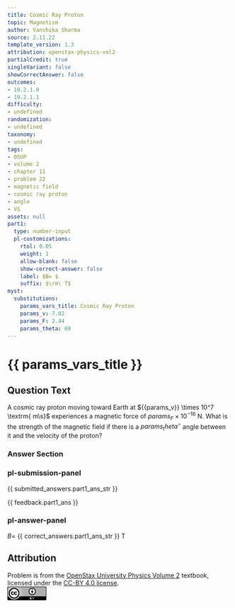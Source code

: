 ```yaml
---
title: Cosmic Ray Proton
topic: Magnetism
author: Vanshika Sharma
source: 2.11.22
template_version: 1.3
attribution: openstax-physics-vol2
partialCredit: true
singleVariant: false
showCorrectAnswer: false
outcomes:
- 19.2.1.0
- 19.2.1.1
difficulty:
- undefined
randomization:
- undefined
taxonomy:
- undefined
tags:
- OSUP
- volume 2
- chapter 11
- problem 22
- magnetic field
- cosmic ray proton
- angle
- VS
assets: null
part1:
  type: number-input
  pl-customizations:
    rtol: 0.05
    weight: 1
    allow-blank: false
    show-correct-answer: false
    label: $B= $
    suffix: $\rm\ T$
myst:
  substitutions:
    params_vars_title: Cosmic Ray Proton
    params_v: 7.02
    params_F: 2.44
    params_theta: 69
---
```

# {{ params_vars_title }}

## Question Text

A cosmic ray proton moving toward Earth at ${{params_v}} \times 10^7 \textrm{ m\s}$ experiences a magnetic force of ${{params_F}} \times 10^{-16} \textrm{ N}$.
What is the strength of the magnetic field if there is a ${{params_theta}} ^{\circ}$ angle between it and the velocity of the proton?

### Answer Section

### pl-submission-panel

{{ submitted_answers.part1_ans_str }}

{{ feedback.part1_ans }}

### pl-answer-panel

$B=$ {{ correct_answers.part1_ans_str }} $\textrm{ T}$

## Attribution

Problem is from the [OpenStax University Physics Volume 2](https://openstax.org/details/books/university-physics-volume-2) textbook, licensed under the [CC-BY 4.0 license](https://creativecommons.org/licenses/by/4.0/).<br>![Image representing the Creative Commons 4.0 BY license.](https://raw.githubusercontent.com/firasm/bits/master/by.png)